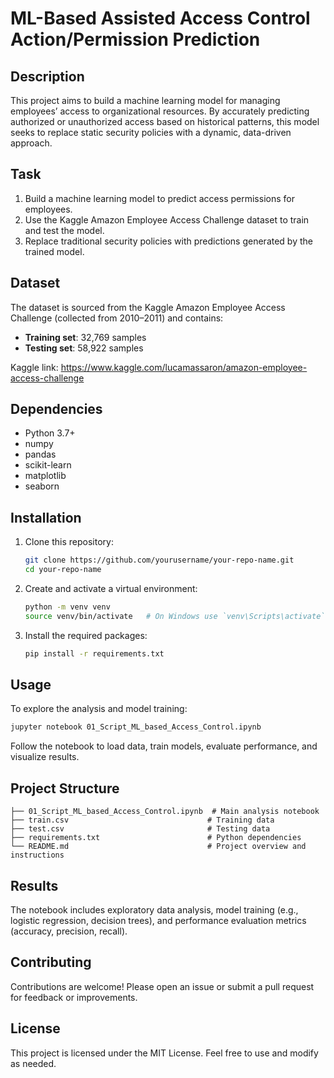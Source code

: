
# ML-Based Assisted Access Control Action/Permission Prediction

## Description
This project aims to build a machine learning model for managing employees’ access to organizational resources. By accurately predicting authorized or unauthorized access based on historical patterns, this model seeks to replace static security policies with a dynamic, data-driven approach.

## Task
1. Build a machine learning model to predict access permissions for employees.  
2. Use the Kaggle Amazon Employee Access Challenge dataset to train and test the model.  
3. Replace traditional security policies with predictions generated by the trained model.

## Dataset
The dataset is sourced from the Kaggle Amazon Employee Access Challenge (collected from 2010–2011) and contains:
- **Training set**: 32,769 samples  
- **Testing set**: 58,922 samples  

Kaggle link: https://www.kaggle.com/lucamassaron/amazon-employee-access-challenge

## Dependencies
- Python 3.7+  
- numpy  
- pandas  
- scikit-learn  
- matplotlib  
- seaborn  

## Installation
1. Clone this repository:
   ```bash
   git clone https://github.com/yourusername/your-repo-name.git
   cd your-repo-name
   ```

2. Create and activate a virtual environment:

   ```bash
   python -m venv venv
   source venv/bin/activate   # On Windows use `venv\Scripts\activate`
   ```
3. Install the required packages:

   ```bash
   pip install -r requirements.txt
   ```

## Usage

To explore the analysis and model training:

```bash
jupyter notebook 01_Script_ML_based_Access_Control.ipynb
```

Follow the notebook to load data, train models, evaluate performance, and visualize results.

## Project Structure

```
├── 01_Script_ML_based_Access_Control.ipynb  # Main analysis notebook
├── train.csv                               # Training data
├── test.csv                                # Testing data
├── requirements.txt                        # Python dependencies
└── README.md                               # Project overview and instructions
```

## Results

The notebook includes exploratory data analysis, model training (e.g., logistic regression, decision trees), and performance evaluation metrics (accuracy, precision, recall).

## Contributing

Contributions are welcome! Please open an issue or submit a pull request for feedback or improvements.

## License

This project is licensed under the MIT License. Feel free to use and modify as needed.

```
```
